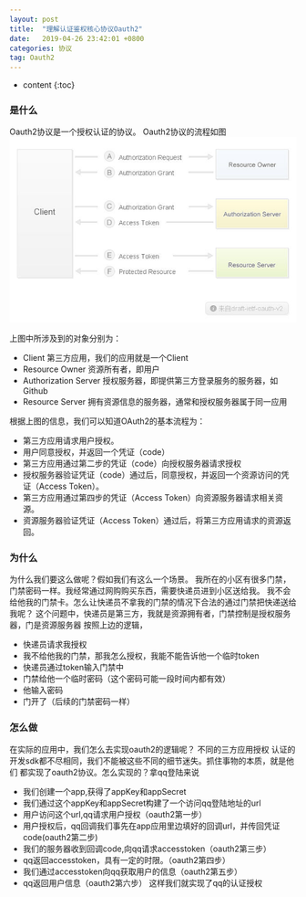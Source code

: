 ```yaml
---
layout: post
title:  "理解认证鉴权核心协议Oauth2"
date:   2019-04-26 23:42:01 +0800
categories: 协议
tag: Oauth2
---
```


* content
{:toc}

### 是什么
Oauth2协议是一个授权认证的协议。
Oauth2协议的流程如图
![Alt oauth2](/styles/images/oauth2.jpg)

上图中所涉及到的对象分别为：

- Client 第三方应用，我们的应用就是一个Client
- Resource Owner 资源所有者，即用户
- Authorization Server 授权服务器，即提供第三方登录服务的服务器，如Github
- Resource Server 拥有资源信息的服务器，通常和授权服务器属于同一应用

根据上图的信息，我们可以知道OAuth2的基本流程为：

- 第三方应用请求用户授权。
- 用户同意授权，并返回一个凭证（code）
- 第三方应用通过第二步的凭证（code）向授权服务器请求授权
- 授权服务器验证凭证（code）通过后，同意授权，并返回一个资源访问的凭证（Access Token）。
- 第三方应用通过第四步的凭证（Access Token）向资源服务器请求相关资源。
- 资源服务器验证凭证（Access Token）通过后，将第三方应用请求的资源返回。

### 为什么
为什么我们要这么做呢？假如我们有这么一个场景。
我所在的小区有很多门禁，门禁密码一样。我经常通过网购购买东西，需要快递员进到小区送给我。
我不会给他我的门禁卡。怎么让快递员不拿我的门禁的情况下合法的通过门禁把快递送给我呢？
这个问题中，快递员是第三方，我就是资源拥有者，门禁控制是授权服务器，门是资源服务器
按照上边的逻辑，
- 快递员请求我授权
- 我不给他我的门禁，那我怎么授权，我能不能告诉他一个临时token
- 快递员通过token输入门禁中
- 门禁给他一个临时密码（这个密码可能一段时间内都有效）
- 他输入密码
- 门开了（后续的门禁密码一样）

### 怎么做
在实际的应用中，我们怎么去实现oauth2的逻辑呢？
不同的三方应用授权 认证的开发sdk都不尽相同，我们不能被这些不同的细节迷失。抓住事物的本质，就是他们
都实现了oauth2协议。怎么实现的？拿qq登陆来说
- 我们创建一个app,获得了appKey和appSecret
- 我们通过这个appKey和appSecret构建了一个访问qq登陆地址的url
- 用户访问这个url,qq请求用户授权（oauth2第一步）
- 用户授权后，qq回调我们事先在app应用里边填好的回调url，并传回凭证code(oauth2第二步)
- 我们的服务器收到回调code,向qq请求accesstoken（oauth2第三步）
- qq返回accesstoken，具有一定的时限。（oauth2第四步）
- 我们通过accesstoken向qq获取用户的信息（oauth2第五步）
- qq返回用户信息（oauth2第六步）
这样我们就实现了qq的认证授权












